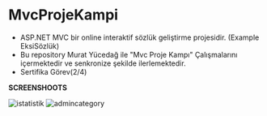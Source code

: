 # MvcProjeKampi
- ASP.NET MVC bir online interaktif sözlük geliştirme projesidir. (Example EksiSözlük)
- Bu repository Murat Yücedağ ile "Mvc Proje Kampı" Çalışmalarını içermektedir ve senkronize şekilde ilerlemektedir.
- Sertifika Görev(2/4)


**SCREENSHOOTS**

![istatistik](https://user-images.githubusercontent.com/77548014/119273860-8d8b8c00-bc15-11eb-91f3-fe871862374d.png)
![admincategory](https://user-images.githubusercontent.com/77548014/119310662-be50dd00-bc78-11eb-86f6-5c9e27697868.png)


